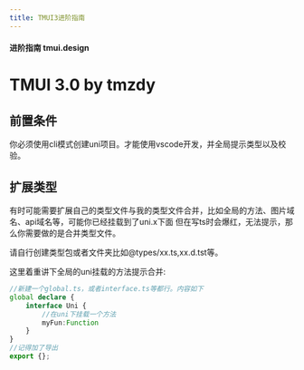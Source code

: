 ```yaml
---
title: TMUI3进阶指南
---
```


#### 进阶指南 tmui.design

# TMUI 3.0 by tmzdy

## 前置条件
你必须使用cli模式创建uni项目。才能使用vscode开发，并全局提示类型以及校验。

## 扩展类型
有时可能需要扩展自己的类型文件与我的类型文件合并，比如全局的方法、图片域名、api域名等，可能你已经挂载到了uni.x下面
但在写ts时会爆红，无法提示，那么你需要做的是合并类型文件。

请自行创建类型包或者文件夹比如@types/xx.ts,xx.d.tst等。

这里着重讲下全局的uni挂载的方法提示合并:
```ts
//新建一个global.ts，或者interface.ts等都行。内容如下
global declare {
	interface Uni {
        //在uni下挂载一个方法
        myFun:Function
    }
}
//记得加了导出
export {};
```